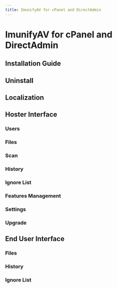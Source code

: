 ```yaml
---
title: ImunifyAV for cPanel and DirectAdmin
---
```


# ImunifyAV for cPanel and DirectAdmin

## Installation Guide

## Uninstall

## Localization

## Hoster Interface

### Users

### Files

### Scan

### History

### Ignore List

### Features Management

### Settings

### Upgrade

## End User Interface

### Files

### History

### Ignore List

